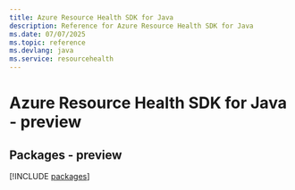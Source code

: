 ```yaml
---
title: Azure Resource Health SDK for Java
description: Reference for Azure Resource Health SDK for Java
ms.date: 07/07/2025
ms.topic: reference
ms.devlang: java
ms.service: resourcehealth
---
```

# Azure Resource Health SDK for Java - preview
## Packages - preview
[!INCLUDE [packages](resource-health-index.md)]